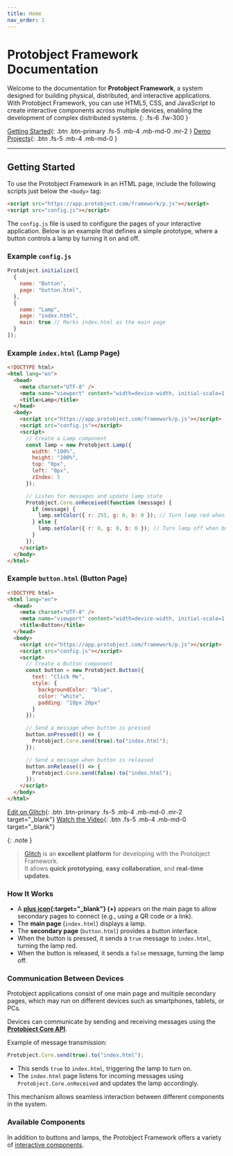 ```yaml
---
title: Home
nav_order: 1
---
```


# Protobject Framework Documentation

Welcome to the documentation for **Protobject Framework**, a system designed for building physical, distributed, and interactive applications. With Protobject Framework, you can use HTML5, CSS, and JavaScript to create interactive components across multiple devices, enabling the development of complex distributed systems.
{: .fs-6 .fw-300 }

[Getting Started](#getting-started){: .btn .btn-primary .fs-5 .mb-4 .mb-md-0 .mr-2 }
[Demo Projects](demo.md){: .btn .fs-5 .mb-4 .mb-md-0 }


---

## Getting Started

To use the Protobject Framework in an HTML page, include the following scripts just below the `<body>` tag:

```html
<script src="https://app.protobject.com/framework/p.js"></script>
<script src="config.js"></script>
```

The `config.js` file is used to configure the pages of your interactive application. Below is an example that defines a simple prototype, where a button controls a lamp by turning it on and off.

### Example `config.js`

```javascript
Protobject.initialize([
  {
    name: "Button",
    page: "button.html",
  },
  {
    name: "Lamp",
    page: "index.html",
    main: true // Marks index.html as the main page
  }
]);
```

### Example `index.html` (Lamp Page)

```html
<!DOCTYPE html>
<html lang="en">
  <head>
    <meta charset="UTF-8" />
    <meta name="viewport" content="width=device-width, initial-scale=1.0" />
    <title>Lamp</title>
  </head>
  <body>
    <script src="https://app.protobject.com/framework/p.js"></script>
    <script src="config.js"></script>
    <script>
      // Create a Lamp component
      const lamp = new Protobject.Lamp({
        width: "100%",
        height: "100%",
        top: "0px",
        left: "0px",
        zIndex: 5
      });

      // Listen for messages and update lamp state
      Protobject.Core.onReceived(function (message) {
        if (message) {
          lamp.setColor({ r: 255, g: 0, b: 0 }); // Turn lamp red when button is pressed
        } else {
          lamp.setColor({ r: 0, g: 0, b: 0 }); // Turn lamp off when button is released
        }
      });
    </script>
  </body>
</html>
```

### Example `button.html` (Button Page)

```html
<!DOCTYPE html>
<html lang="en">
  <head>
    <meta charset="UTF-8" />
    <meta name="viewport" content="width=device-width, initial-scale=1.0" />
    <title>Button</title>
  </head>
  <body>
    <script src="https://app.protobject.com/framework/p.js"></script>
    <script src="config.js"></script>
    <script>
      // Create a Button component
      const button = new Protobject.Button({
        text: "Click Me",
        style: {
          backgroundColor: "blue",
          color: "white",
          padding: "10px 20px"
        }
      });

      // Send a message when button is pressed
      button.onPressed(() => {
        Protobject.Core.send(true).to("index.html");
      });

      // Send a message when button is released
      button.onRelease(() => {
        Protobject.Core.send(false).to("index.html");
      });
    </script>
  </body>
</html>
```

[Edit on Glitch](https://glitch.com/edit/#!/protobject-basic-framework){: .btn .btn-primary .fs-5 .mb-4 .mb-md-0 .mr-2 target="_blank"}
[Watch the Video](https://github.com/user-attachments/assets/1f7bdf5d-e470-4a5d-a778-e3f7843a685c){: .btn .fs-5 .mb-4 .mb-md-0 target="_blank"}


{: .note }
> [Glitch](https://glitch.com) is an **excellent platform** for developing with the Protobject Framework.  
> It allows **quick prototyping**, **easy collaboration**, and **real-time updates**.  





### How It Works

- A **[plus icon](https://github.com/user-attachments/assets/c38902b1-f117-4555-be00-2d7c27f699d3){:target="_blank"} (+)** appears on the main page to allow secondary pages to connect (e.g., using a QR code or a link).
- The **main page** (`index.html`) displays a lamp.
- The **secondary page** (`button.html`) provides a button interface.
- When the button is pressed, it sends a `true` message to `index.html`, turning the lamp red.
- When the button is released, it sends a `false` message, turning the lamp off.


### Communication Between Devices

Protobject applications consist of one main page and multiple secondary pages, which may run on different devices such as smartphones, tablets, or PCs.

Devices can communicate by sending and receiving messages using the **[Protobject Core API](communication.md)**.

Example of message transmission:

```javascript
Protobject.Core.send(true).to("index.html");
```

- This sends `true` to `index.html`, triggering the lamp to turn on.
- The `index.html` page listens for incoming messages using `Protobject.Core.onReceived` and updates the lamp accordingly.

This mechanism allows seamless interaction between different components in the system.

### Available Components

In addition to buttons and lamps, the Protobject Framework offers a variety of [interactive components](components.html).
